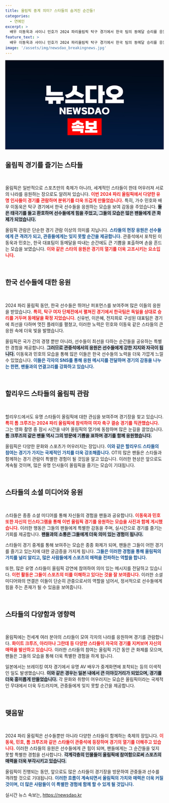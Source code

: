 ```yaml
---
title: 올림픽 중계 의미? 스타들의 숨겨진 순간들!
categories:
  - 연예인
excerpt: >
  배우 이동욱과 샤이니 민호가 2024 파리올림픽 탁구 경기에서 한국 팀의 동메달 승리를 응원하며 카메라에 포착됐다. 톰 크루즈를 포함한 다양한 글로벌 스타들이 경기장에서 올림픽의 열기를 더하고 있다.
feature_text: >
  배우 이동욱과 샤이니 민호가 2024 파리올림픽 탁구 경기에서 한국 팀의 동메달 승리를 응원하며 카메라에 포착됐다. 톰 크루즈를 포함한 다양한 글로벌 스타들이 경기장에서 올림픽의 열기를 더하고 있다.
image: '/assets/img/newsdao_breakingnews.jpg'
---
```


<p><img src="/assets/img/newsdao_breakingnews.jpg" alt="koreaapp 속보" /></p>

<h2 data-ke-size="size26">올림픽 경기를 즐기는 스타들</h2>

<p data-ke-size="size16">&nbsp;</p>

<p>올림픽은 일반적으로 스포츠만의 축제가 아니라, 세계적인 스타들이 한데 어우러져 서로의 나라를 응원하는 장으로도 알려져 있습니다. <b><span style="color: #ee2323;">이번 2024 파리 올림픽에서 다양한 유명 인사들이 경기를 관람하며 분위기를 더욱 뜨겁게 만들었습니다.</span></b> 특히, 가수 민호와 배우 이동욱은 탁구 경기에서 한국 선수들을 응원하는 모습을 보여 감동을 주었습니다. <b><span style="background-color: #21538527;">둘은 태극기를 들고 환호하며 선수들에게 힘을 주었고, 그들의 모습은 많은 팬들에게 큰 화제가 되었습니다.</span></b></p>

<p>올림픽 관람은 단순한 경기 관람 이상의 의미를 지닙니다. <b><span style="color: #1a5490;">스타들의 현장 응원은 선수들에게 큰 격려가 되고, 관중들에게는 잊지 못할 순간을 제공합니다.</span></b> 관중석에서 포착된 이동욱과 민호는, 한국 대표팀이 동메달을 따내는 순간에도 큰 기쁨을 표출하며 손을 흔드는 모습을 보였습니다. <b><span style="color: #ee2323;">이와 같은 스타의 응원은 경기의 열기를 더욱 고조시키는 요소입니다.</span></b></p>

<p data-ke-size="size16">&nbsp;</p>

<h2 data-ke-size="size26">한국 선수들에 대한 응원</h2>

<p data-ke-size="size16">&nbsp;</p>

<p>2024 파리 올림픽 동안, 한국 선수들은 뛰어난 퍼포먼스를 보여주며 많은 이들의 응원을 받았습니다. <b><span style="color: #ee2323;">특히, 탁구 여자 단체전에서 펼쳐진 경기에서 한국팀은 독일을 상대로 승리를 거두며 동메달을 확정 지었습니다.</span></b> 신유빈, 이은혜, 전지희로 구성된 대표팀은 경기에 최선을 다하며 멋진 플레이를 펼쳤고, 이러한 노력은 민호와 이동욱 같은 스타들의 큰 응원 속에 더욱 빛을 발했습니다.</p>

<p>올림픽은 국가 간의 경쟁 뿐만 아니라, 선수들이 최선을 다하는 순간들을 공유하는 특별한 경험을 제공합니다. <b><span style="background-color: #21538527;">그러므로 관중석에서의 응원은 선수들에게 강한 지지와 자극이 됩니다.</span></b> 이동욱과 민호의 모습을 통해 많은 이들은 한국 선수들의 노력을 더욱 가깝게 느낄 수 있었습니다. <b><span style="color: #1a5490;">이들은 각자의 SNS를 통해 응원 메시지를 전달하며 경기의 감동을 나누는 한편, 팬들과의 연결고리를 강화하고 있습니다.</span></b></p>

<p data-ke-size="size16">&nbsp;</p>

<h2 data-ke-size="size26">할리우드 스타들의 올림픽 관람</h2>

<p data-ke-size="size16">&nbsp;</p>

<p>할리우드에서도 유명 스타들이 올림픽에 대한 관심을 보여주며 경기장을 찾고 있습니다. <b><span style="color: #ee2323;">특히 톰 크루즈는 2024 파리 올림픽에 참석하여 여자 축구 결승 경기를 직관했습니다.</span></b> 그는 영화 촬영 중 잠시 시간을 내어 올림픽의 열기에 동참하며 많은 눈길을 끌었습니다. <b><span style="background-color: #21538527;">톰 크루즈의 같은 팬들 역시 그의 방문에 기쁨을 표하며 경기를 함께 응원했습니다.</span></b></p>

<p>올림픽은 다양한 문화와 스포츠가 어우러지는 장입니다. <b><span style="color: #1a5490;">이와 같은 할리우드 스타들의 참여는 경기가 가지는 국제적인 가치를 더욱 강조해줍니다.</span></b> OT의 많은 팬들은 스타들과 함께하는 경기 관람이 특별한 경험이 될 것임을 알고 있습니다. 이러한 현상은 앞으로도 계속될 것이며, 많은 유명 인사들이 올림픽을 즐기는 모습이 기대됩니다.</p>

<p data-ke-size="size16">&nbsp;</p>

<h2 data-ke-size="size26">스타들의 소셜 미디어와 응원</h2>

<p data-ke-size="size16">&nbsp;</p>

<p>스타들은 종종 소셜 미디어를 통해 자신들의 경험을 팬들과 공유합니다. <b><span style="color: #ee2323;">이동욱과 민호 또한 자신의 인스타그램을 통해 이번 올림픽 경기를 응원하는 모습을 사진과 함께 게시했습니다.</span></b> 이러한 행동은 그들의 팬들에게 특별한 감동을 주며, 실시간으로 경기를 즐기는 기회를 제공합니다. <b><span style="background-color: #21538527;">팬들과의 소통은 그들에게 더욱 의미 있는 경험이 됩니다.</span></b></p>

<p>스타들이 경기 중계를 통해 보여주는 모습은 종종 화제가 되며, 팬들은 그들이 어떤 경기를 즐기고 있는지에 대한 궁금증을 가지게 됩니다. <b><span style="color: #1a5490;">그들은 이러한 경험을 통해 올림픽의 가치를 널리 알리고, 많은 사람들에게 스포츠의 매력을 전파하는 역할을 합니다.</span></b></p>

<p>또한, 많은 유명 스타들이 올림픽 강연에 참여하여 의미 있는 메시지를 전달하고 있습니다. <b><span style="color: #ee2323;">이런 활동은 그들이 스포츠의 미를 이해하고 있다는 것을 잘 보여줍니다.</span></b> 이러한 소셜 미디어와의 연결은 이들이 단순히 관중으로서의 역할을 넘어서, 정서적으로 선수들에게 힘을 주는 존재가 될 수 있음을 보여줍니다.</p>

<p data-ke-size="size16">&nbsp;</p>

<h2 data-ke-size="size26">스타들의 다양함과 영향력</h2>

<p data-ke-size="size16">&nbsp;</p>

<p>올림픽에는 전세계 여러 분야의 스타들이 모여 각자의 나라를 응원하며 경기를 관람합니다. <b><span style="color: #ee2323;">화이트 크루즈, 아리아나 그란데 등 다양한 스타들이 자국의 경기를 지켜보며 자신의 매력을 발산하고 있습니다.</span></b> 이러한 스타들의 참여는 올림픽 기간 동안 큰 화제를 모으며, 팬들은 그들의 모습을 통해 더욱 특별한 경험을 하게 됩니다.</p>

<p>일본에서는 브레이킹 여자 경기에서 유명 AV 배우가 중계화면에 포착되는 등의 이색적인 일도 발생했습니다. <b><span style="background-color: #21538527;">이와 같은 경우는 일본 내에서 큰 이야깃거리가 되었으며, 경기를 더욱 흥미롭게 만들었습니다.</span></b> 각 문화와 취향이 어우러지는 모습은 올림픽이라는 국제적인 무대에서 더욱 두드러지며, 관중들에게 잊지 못할 순간을 제공합니다.</p>

<p data-ke-size="size16">&nbsp;</p>

<h2 data-ke-size="size26">맺음말</h2>

<p data-ke-size="size16">&nbsp;</p>

<p>2024 파리 올림픽은 선수들뿐만 아니라 다양한 스타들이 함께하는 축제의 장입니다. <b><span style="color: #ee2323;">이동욱, 민호, 톰 크루즈와 같은 스타들이 관중석에 등장하며 경기의 열기를 더해주고 있습니다.</span></b> 이러한 스타들의 응원은 선수들에게 큰 힘이 되며, 팬들에게는 그 순간들을 잊지 못할 특별한 경험을 선사합니다. <b><span style="background-color: #21538527;">각계각층의 인물들이 올림픽에 참여함으로써 스포츠의 매력을 더욱 부각시키고 있습니다.</span></b></p>

<p>올림픽이 진행되는 동안, 앞으로도 많은 스타들이 경기장을 방문하여 관중들과 선수를 격려할 것으로 기대됩니다. <b><span style="color: #1a5490;">이러한 흐름이 계속되면서 올림픽의 가치와 매력은 더욱 커질 것이며, 더 많은 사람들이 이 특별한 경험에 함께 할 수 있게 될 것입니다.</span></b></p>
실시간 뉴스 속보는, <a href="https://newsdao.kr" rel="dofollow">https://newsdao.kr</a>


